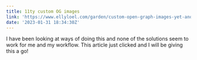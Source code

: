```yaml
---
title: 11ty custom OG images
link: 'https://www.ellyloel.com/garden/custom-open-graph-images-yet-another-way/'
date: '2023-01-31 18:34:30Z'
---
```


I﻿ have been looking at ways of doing this and none of the solutions seem to work for me and my workflow. This article just clicked and I will be giving this a go!
